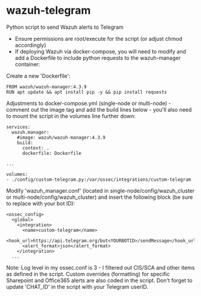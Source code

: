 # wazuh-telegram
Python script to send Wazuh alerts to Telegram

- Ensure permissions are root/execute for the script (or adjust chmod accordingly)
- If deploying Wazuh via docker-compose, you will need to modify and add a Dockerfile to include python requests to the wazuh-manager container:

Create a new 'Dockerfile':

    FROM wazuh/wazuh-manager:4.3.9
    RUN apt update && apt install pip -y && pip install requests

Adjustments to docker-compose.yml (single-node or multi-node) - comment out the image tag and add the build lines below - you'll also need to mount the script in the volumes line further down:

    services:
      wazuh.manager:
        #image: wazuh/wazuh-manager:4.3.9
        build:
          context: .
          dockerfile: Dockerfile

    ...

    volumes:
    - ./config/custom-telegram.py:/var/ossec/integrations/custom-telegram

Modify 'wazuh_manager.conf' (located in single-node/config/wazuh_cluster or multi-node/config/wazuh_cluster) and insert the following block (be sure to replace <YOURBOTID> with your bot ID):

    <ossec_config>
      <global>
        <integration>
          <name>custom-telegram</name>
          <hook_url>https://api.telegram.org/bot<YOURBOTID>/sendMessage</hook_url>
          <alert_format>json</alert_format>
        </integration>
      ...

Note: Log level in my ossec.conf is 3 - I filtered out CIS/SCA and other items as defined in the script. Custom overrides (formatting) for specific Sharepoint and Office365 alerts are also coded in the script. Don't forget to update 'CHAT_ID' in the script with your Telegram userID.
